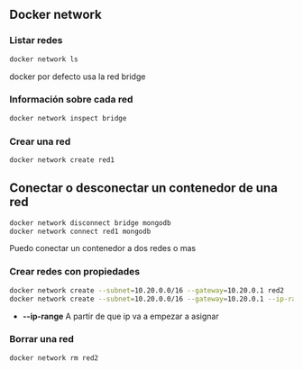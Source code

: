 ## Docker network

### Listar redes
```bash
docker network ls
```
docker por defecto usa la red bridge


### Información sobre cada red
```bash
docker network inspect bridge
```


### Crear una red
```bash
docker network create red1
```


## Conectar o desconectar un contenedor de una red
```bash
docker network disconnect bridge mongodb
docker network connect red1 mongodb
```
Puedo conectar un contenedor a dos redes o mas


### Crear redes con propiedades
```bash
docker network create --subnet=10.20.0.0/16 --gateway=10.20.0.1 red2
docker network create --subnet=10.20.0.0/16 --gateway=10.20.0.1 --ip-range=10.20.10.0/24 red2
```
- **--ip-range** A partir de que ip va a empezar a asignar


### Borrar una red
```bash
docker network rm red2
```